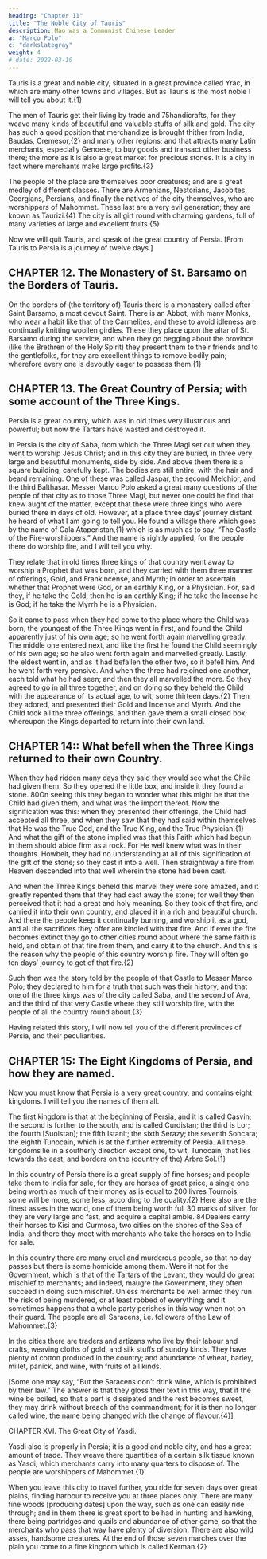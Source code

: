 ```yaml
---
heading: "Chapter 11"
title: "The Noble City of Tauris"
description: Mao was a Communist Chinese Leader
a: "Marco Polo"
c: "darkslategray"
weight: 4
# date: 2022-03-10
---
```




Tauris is a great and noble city, situated in a great province called Yrac, in which are many other towns and villages. But as Tauris is the most noble I will tell you about it.{1}

The men of Tauris get their living by trade and 75handicrafts, for they weave many kinds of beautiful and valuable stuffs of silk and gold. The city has such a good position that merchandize is brought thither from India, Baudas, Cremesor,{2} and many other regions; and that attracts many Latin merchants, especially Genoese, to buy goods and transact other business there; the more as it is also a great market for precious stones. It is a city in fact where merchants make large profits.{3}

The people of the place are themselves poor creatures; and are a great medley of different classes. There are Armenians, Nestorians, Jacobites, Georgians, Persians, and finally the natives of the city themselves, who are worshippers of Mahommet. These last are a very evil generation; they are known as Taurizi.{4} The city is all girt round with charming gardens, full of many varieties of large and excellent fruits.{5}

Now we will quit Tauris, and speak of the great country of Persia. [From Tauris to Persia is a journey of twelve days.]



## CHAPTER 12. The Monastery of St. Barsamo on the Borders of Tauris.

On the borders of (the territory of) Tauris there is a monastery called after Saint Barsamo, a most devout Saint. There is an Abbot, with many Monks, who wear a habit like that of the Carmelites, and these to avoid idleness are continually knitting woollen girdles. These they place upon the altar of St. Barsamo during the service, and when they go begging about the province (like the Brethren of the Holy Spirit) they present them to their friends and to the gentlefolks, for they are excellent things to remove bodily pain; wherefore every one is devoutly eager to possess them.{1}



## CHAPTER 13. The Great Country of Persia; with some account of the Three Kings.

Persia is a great country, which was in old times very illustrious and powerful; but now the Tartars have wasted and destroyed it.

In Persia is the city of Saba, from which the Three Magi set out when they went to worship Jesus Christ; and in this city they are buried, in three very large and beautiful monuments, side by side. And above them there is a square building, carefully kept. The bodies are still entire, with the hair and beard remaining. One of these was called Jaspar, the second Melchior, and the third Balthasar. Messer Marco Polo asked a great many questions of the people of that city as to those Three Magi, but never one could he find that knew aught of the matter, except that these were three kings who were buried there in days of old. However, at a place three days’ journey distant he heard of what I am going to tell you. He found a village there which goes by the name of Cala Ataperistan,{1} which is as much as to say, “The Castle of the Fire-worshippers.” And the name is rightly applied, for the people there do worship fire, and I will tell you why.

They relate that in old times three kings of that country went away to worship a Prophet that was born, and they carried with them three manner of offerings, Gold, and Frankincense, and Myrrh; in order to ascertain whether that Prophet were God, or an earthly King, or a Physician. For, said they, if he take the Gold, then he is an earthly King; if he take the Incense he is God; if he take the Myrrh he is a Physician.

So it came to pass when they had come to the place where the Child was born, the youngest of the Three Kings went in first, and found the Child apparently just of his own age; so he went forth again marvelling greatly. The middle one entered next, and like the first he found the Child seemingly of his own age; so he also went forth again and marvelled greatly. Lastly, the eldest went in, and as it had befallen the other two, so it befell him. And he went forth very pensive. And when the three had rejoined one another, each told what he had seen; and then they all marvelled the more. So they agreed to go in all three together, and on doing so they beheld the Child with the appearance of its actual age, to wit, some thirteen days.{2} Then they adored, and presented their Gold and Incense and Myrrh. And the Child took all the three offerings, and then gave them a small closed box; whereupon the Kings departed to return into their own land.


## CHAPTER 14:: What befell when the Three Kings returned to their own Country.

When they had ridden many days they said they would see what the Child had given them. So they opened the little box, and inside it they found a stone. 80On seeing this they began to wonder what this might be that the Child had given them, and what was the import thereof. Now the signification was this: when they presented their offerings, the Child had accepted all three, and when they saw that they had said within themselves that He was the True God, and the True King, and the True Physician.{1} And what the gift of the stone implied was that this Faith which had begun in them should abide firm as a rock. For He well knew what was in their thoughts. Howbeit, they had no understanding at all of this signification of the gift of the stone; so they cast it into a well. Then straightway a fire from Heaven descended into that well wherein the stone had been cast.

And when the Three Kings beheld this marvel they were sore amazed, and it greatly repented them that they had cast away the stone; for well they then perceived that it had a great and holy meaning. So they took of that fire, and carried it into their own country, and placed it in a rich and beautiful church. And there the people keep it continually burning, and worship it as a god, and all the sacrifices they offer are kindled with that fire. And if ever the fire becomes extinct they go to other cities round about where the same faith is held, and obtain of that fire from them, and carry it to the church. And this is the reason why the people of this country worship fire. They will often go ten days’ journey to get of that fire.{2}

Such then was the story told by the people of that Castle to Messer Marco Polo; they declared to him for a truth that such was their history, and that one of the three kings was of the city called Saba, and the second of Ava, and the third of that very Castle where they still worship fire, with the people of all the country round about.{3}

Having related this story, I will now tell you of the different provinces of Persia, and their peculiarities.


## CHAPTER 15: The Eight Kingdoms of Persia, and how they are named.

Now you must know that Persia is a very great country, and contains eight kingdoms. I will tell you the names of them all.

The first kingdom is that at the beginning of Persia, and it is called Casvin; the second is further to the south, and is called Curdistan; the third is Lor; the fourth [Suolstan]; the fifth Istanit; the sixth Serazy; the seventh Soncara; the eighth Tunocain, which is at the further extremity of Persia. All these kingdoms lie in a southerly direction except one, to wit, Tunocain; that lies towards the east, and borders on the (country of the) Arbre Sol.{1}

In this country of Persia there is a great supply of fine horses; and people take them to India for sale, for they are horses of great price, a single one being worth as much of their money as is equal to 200 livres Tournois; some will be more, some less, according to the quality.{2} Here also are the finest asses in the world, one of them being worth full 30 marks of silver, for they are very large and fast, and acquire a capital amble. 84Dealers carry their horses to Kisi and Curmosa, two cities on the shores of the Sea of India, and there they meet with merchants who take the horses on to India for sale.

In this country there are many cruel and murderous people, so that no day passes but there is some homicide among them. Were it not for the Government, which is that of the Tartars of the Levant, they would do great mischief to merchants; and indeed, maugre the Government, they often succeed in doing such mischief. Unless merchants be well armed they run the risk of being murdered, or at least robbed of everything; and it sometimes happens that a whole party perishes in this way when not on their guard. The people are all Saracens, i.e. followers of the Law of Mahommet.{3}

In the cities there are traders and artizans who live by their labour and crafts, weaving cloths of gold, and silk stuffs of sundry kinds. They have plenty of cotton produced in the country; and abundance of wheat, barley, millet, panick, and wine, with fruits of all kinds.

[Some one may say, “But the Saracens don’t drink wine, which is prohibited by their law.” The answer is that they gloss their text in this way, that if the wine be boiled, so that a part is dissipated and the rest becomes sweet, they may drink without breach of the commandment; for it is then no longer called wine, the name being changed with the change of flavour.{4}]



CHAPTER XVI. The Great City of Yasdi.

Yasdi also is properly in Persia; it is a good and noble city, and has a great amount of trade. They weave there quantities of a certain silk tissue known as Yasdi, which merchants carry into many quarters to dispose of. The people are worshippers of Mahommet.{1}

When you leave this city to travel further, you ride for seven days over great plains, finding harbour to receive you at three places only. There are many fine woods [producing dates] upon the way, such as one can easily ride through; and in them there is great sport to be had in hunting and hawking, there being partridges and quails and abundance of other game, so that the merchants who pass that way have plenty of diversion. There are also wild asses, handsome creatures. At the end of those seven marches over the plain you come to a fine kingdom which is called Kerman.{2}

